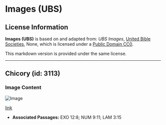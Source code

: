 # Images (UBS)

## License Information

**Images (UBS)** is based on and adapted from: _UBS Images_, [United Bible Societies](https://unitedbiblesocieties.org/), None, which is licensed under a [Public Domain CC0](https://creativecommons.org/public-domain/cc0/).

This markdown version is provided under the same license.



--------------------------------

## Chicory (id: 3113)

### Image Content

![Image](https://cdn.aquifer.bible/aquifer-content/resources/Media/WEB-0127_chicory.jpg)

[link](https://cdn.aquifer.bible/aquifer-content/resources/Media/WEB-0127_chicory.jpg)

* **Associated Passages:** EXO 12:8; NUM 9:11; LAM 3:15

